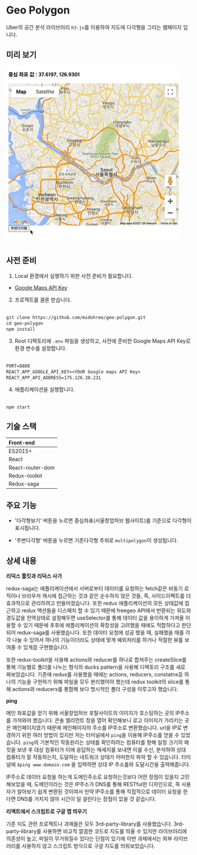 # Geo Polygon

Uber의 공간 분석 라이브러리 `h3-js`를 이용하여 지도에 다각형을 그리는 웹페이지 입니다.


## 미리 보기

![Main](/readmeAssets/geo-polygon.gif)

## 사전 준비

1. Local 환경에서 실행하기 위한 사전 준비가 필요합니다.

  - [Google Maps API Key](https://cloud.google.com/maps-platform/?utm_source=google&utm_medium=cpc&utm_campaign=FY18-Q2-global-demandgen-paidsearchonnetworkhouseads-cs-maps_contactsal_saf&utm_content=text-ad-none-none-DEV_c-CRE_460848633529-ADGP_Hybrid%20%7C%20AW%20SEM%20%7C%20BKWS%20~%20Google%20Maps%20API%20Key-KWID_43700035216023629-aud-581578347266%3Akwd-298247230705-userloc_1030760&utm_term=KW_google%20maps%20api%20key-ST_google%20maps%20api%20key&gclid=Cj0KCQiA0fr_BRDaARIsAABw4Et9xmLM_rakYTnqBv9JqmyA-Ws2uNNtmuXAquyx3lQ804b8sIW7DYwaAs65EALw_wcB)

2. 프로젝트를 클론 받습니다.

```

git clone https://github.com/midohree/geo-polygon.git
cd geo-polygon
npm install

```

3. Root 디렉토리에 `.env` 파일을 생성하고, 사전에 준비한 Google Maps API Key로 환경 변수를 설정합니다.

```

PORT=8888
REACT_APP_GOOGLE_API_KEY=<YOUR Google maps API Key>
REACT_APP_API_ADDRESS=175.126.38.231

```

4. 애플리케이션을 실행합니다.

```

npm start

```

## 기술 스택

| Front-end              |
| :--------------------- |
| ES2015+                |
| React                  |
| React-router-dom       |
| Redux-toolkit          |
| Redux-saga             |

## 주요 기능

- '다각형보기' 버튼을 누르면 중심좌표(서울창업허브 웹사이트)를 기준으로 다각형이 표시됩니다.

- '주변다각형' 버튼을 누르면 기존다각형 주위로 `multipolygon`이 생성됩니다.

## 상세 내용

**리덕스 툴킷과 리덕스 사가**

redux-saga는 애플리케이션에서 서버로부터 데이터를 요청하는 fetch같은 비동기 로직이나 브라우저 캐시에 접근하는 것과 같은 순수하지 않은 것들, 즉, 사이드이펙트를 더 효과적으로 관리하려고 만들어졌습니다. 또한 redux 애플리케이션의 모든 상태값에 접근하고 redux 액션들을 디스패치 할 수 있기 때문에 freegeo API에서 반환되는 위도와 경도값을 전역상태로 설정해두면 useSelector를 통해 데이터 값을 용이하게 가져올 이용할 수 있기 때문에 추후에 애플리케이션의 확장성을 고려했을 때에도 적합하다고 판단되어 redux-saga를 사용했습니다. 또한 데이터 요청에 성공 했을 때, 실패했을 때를 각각 나눌 수 있어서 하나의 기능이더라도 상태에 맞게 예외처리를 하거나 적절한 뷰를 보여줄 수 있게끔 구현했습니다.

또한 redux-toolkit을 사용해 actions와 reducer를 하나로 합쳐주는 createSlice를 통해 기능별로 폴더를 나누는 형식의 ducks pattern을 사용해 디렉토리 구조를 새로 짜보았습니다. 기존에 redux를 사용했을 때에는 actions, reducers, constatns등 하나의 기능을 구현하기 위해 파일을 모두 분리했어야 했는데 redux toolkit의 slice를 통해 actions와 reducers를 통합해 보다 명시적인 폴더 구성을 이루고자 했습니다.

**ping**

메인 좌표값을 얻기 위해 서울창업허브 포탈사이트의 이미지가 호스팅하는 곳의 IP주소를 가져와야 했습니다. 콘솔 엘리먼트 창을 열어 확인해보니 로고 이미지가 가리키는 곳은 메인페이지였기 때문에 메인페이지의 주소를 IP주소로 변환했습니다. url을 IP로 변경하기 위한 여러 방법이 있지만 저는 터미널에서 `ping`을 이용해 IP주소를 얻을 수 있었습니다. `ping`의 기본적인 작동원리는 상태를 확인하려는 컴퓨터를 향해 일정 크기의 패킷을 보낸 후 대상 컴퓨터가 이에 응답하는 메세지를 보내면 이를 수신, 분석하여 상대 컴퓨터가 잘 작동하는지, 도달하는 네트워크 상태가 어떠한지 파악 할 수 있습니다. 터미널에 `$ping www.domain.com` 을 입력하면 상대 IP 주소를와 도달시간을 출력해줍니다.

IP주소로 데이터 요청을 하는게 도메인주소로 요청하는것보다 어떤 장점이 있을지 고민해보았을 때, 도메인이라는 것은 IP주소가 DNS를 통해 RESTful한 디자인으로, 즉 사용자가 알아보기 쉽게 변환된 것이여서 만약 IP주소를 통해 직접적으로 데이터 요청을 한다면 DNS를 거치지 않아 시간이 덜 걸린다는 장점이 있을 것 같습니다.

**리액트에서 스크립트로 구글 맵 띄우기**

기존 지도 관련 프로젝트나 과제들은 모두 3rd-party-library를 사용했습니다. 3rd-party-library를 사용하면 비교적 깔끔한 코드로 지도를 띄울 수 있지만 라이브러리에 의존성이 높고, 파일이 무거워질수 있다는 단점이 있기에 이번 과제에서는 외부 라이브러리를 사용하지 않고 스크립트 방식으로 구글 지도를 띄워보았습니다.
